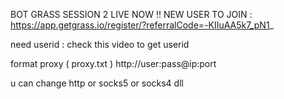 BOT GRASS SESSION 2 LIVE NOW !!
NEW USER TO JOIN : https://app.getgrass.io/register/?referralCode=-KIIuAA5k7_pN1_

need userid : check this video to get userid

format proxy ( proxy.txt )
http://user:pass@ip:port 

u can change http or socks5 or socks4 dll 
